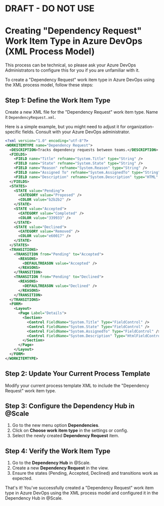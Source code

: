 # DRAFT - DO NOT USE

# Creating "Dependency Request" Work Item Type in Azure DevOps (XML Process Model)

This process can be technical, so please ask your Azure DevOps Administrators to configure this for you if you are unfamiliar with it.

To create a "Dependency Request" work item type in Azure DevOps using the XML process model, follow these steps:

## Step 1: Define the Work Item Type

Create a new XML file for the "Dependency Request" work item type. Name it `DependencyRequest.xml`.

Here is a simple example, but you might need to adjust it for organization-specific fields. Consult with your Azure DevOps administrator.

```xml
<?xml version="1.0" encoding="utf-8"?>
<WORKITEMTYPE name="Dependency Request">
  <DESCRIPTION>Tracks dependency requests between teams.</DESCRIPTION>
  <FIELDS>
    <FIELD name="Title" refname="System.Title" type="String" />
    <FIELD name="State" refname="System.State" type="String" />
    <FIELD name="Reason" refname="System.Reason" type="String" />
    <FIELD name="Assigned To" refname="System.AssignedTo" type="String" />
    <FIELD name="Description" refname="System.Description" type="HTML" />
  </FIELDS>
  <STATES>
    <STATE value="Pending">
      <CATEGORY value="Proposed" />
      <COLOR value="b2b2b2" />
    </STATE>
    <STATE value="Accepted">
      <CATEGORY value="Completed" />
      <COLOR value="339933" />
    </STATE>
    <STATE value="Declined">
      <CATEGORY value="Removed" />
      <COLOR value="e60017" />
    </STATE>
  </STATES>
  <TRANSITIONS>
    <TRANSITION from="Pending" to="Accepted">
      <REASONS>
        <DEFAULTREASON value="Accepted" />
      </REASONS>
    </TRANSITION>
    <TRANSITION from="Pending" to="Declined">
      <REASONS>
        <DEFAULTREASON value="Declined" />
      </REASONS>
    </TRANSITION>
  </TRANSITIONS>
  <FORM>
    <Layout>
      <Page Label="Details">
        <Section>
          <Control FieldName="System.Title" Type="FieldControl" />
          <Control FieldName="System.State" Type="FieldControl" />
          <Control FieldName="System.AssignedTo" Type="FieldControl" />
          <Control FieldName="System.Description" Type="HtmlFieldControl" />
        </Section>
      </Page>
    </Layout>
  </FORM>
</WORKITEMTYPE>
```


## Step 2: Update Your Current Process Template

Modify your current process template XML to include the "Dependency Request" work item type.

## Step 3: Configure the Dependency Hub in @Scale

1. Go to the new menu option **Dependencies**.
2. Click on **Choose work item type** in the settings or config.
3. Select the newly created **Dependency Request** item.

## Step 4: Verify the Work Item Type

1. Go to the **Dependency Hub** in @Scale.
2. Create a new **Dependency Request** in the view.
3. Ensure the states (Pending, Accepted, Declined) and transitions work as expected.

That's it! You've successfully created a "Dependency Request" work item type in Azure DevOps using the XML process model and configured it in the Dependency Hub in @Scale.
